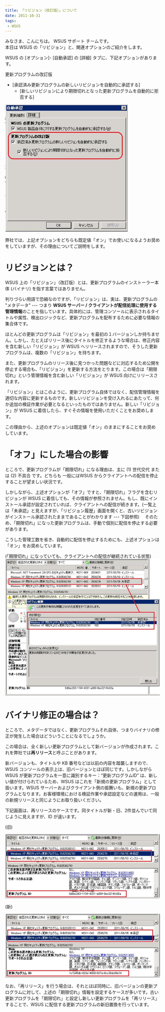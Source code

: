 ```yaml
---
title: 「リビジョン（改訂版）」について
date: 2011-10-31
tags: 
 - WSUS
---
```


みなさま、こんにちは。 WSUS サポート チームです。  
本日は WSUS の「リビジョン」と、関連オプションのご紹介をします。

WSUS の [オプション]- [自動承認] の [詳細] タブに、下記オプションがあります。

更新プログラムの改訂版
- [承認済み更新プログラムの新しいリビジョンを自動的に承認する]
  - [新しいリビジョンにより期限切れとなった更新プログラムを自動的に拒否する]

![](2011-10-31_01/2011-10-31_01_1.jpg)

弊社では、上記オプションをどちらも既定値「オン」でお使いになるようお奨めをしていますが、その理由についてご説明をします。

# リビジョンとは？
WSUS 上の「リビジョン」（改訂版）とは、更新プログラムのインストーラー本体 (バイナリ) を指す言葉ではありません。

判りづらい用語で恐縮なのですが、「リビジョン」は、実は、更新プログラムの "メタデータ" --- つまり **WSUS サーバー / クライアントが配信処理に使用する管理情報**のことを指しています。具体的には、管理コンソールに表示されるタイトルや属性、検出ロジックなど、更新プログラムを配布するために必要な情報の集合体です。

ほとんどの更新プログラムは「リビジョン」を最初の１バージョンしか持ちません。しかし、たとえばリリース後にタイトルを修正するような場合は、修正内容を含む新しい「リビジョン」が WSUS へリリースされますので、そうした更新プログラムは、複数の「リビジョン」を持ちます。

また、更新プログラムのリリース後に見つかった問題などに対応するため公開を停止する場合も、「リビジョン」を更新する方法をとります。この場合は「期限切れ」という管理情報を含む新しい「リビジョン」が WSUS 向けにリリースされます。

「リビジョン」とはこのように、更新プログラム自体ではなく、配信管理情報を適切な内容に更新するものです。新しいリビジョンを受け入れるにあたって、何か追加の検証作業が必要となるといったものではありません。新しい「リビジョン」が WSUS に着信したら、すぐその情報を使用いただくことをお奨めします。

この理由から、上述のオプションは既定値「オン」のままにすることをお奨めしています。

# 「オフ」にした場合の影響
ところで、更新プログラムが「期限切れ」になる理由は、主に (1) 世代交代 または (2) 不具合 です。どちらも 一般にはWSUS からクライアントへの配信を停止することが望ましい状況です。

しかしながら、上述オプションが「オフ」ですと、「期限切れ」フラグを含むリビジョンが WSUS に着信しても、その情報が参照されません。もし、既にインストール承認が設定されていれば、クライアントへの配信が続きます。(一覧上は「未承認」と見えますが、「リビジョン履歴」画面を開くと、古いリビジョンがインストール承認されたままであることがわかります --- 下図参照)　 そのため、「期限切れ」になった更新プログラムは、手動で個別に配信を停止する必要があります。

こうした管理工数を省き、自動的に配信を停止するためにも、上述オプションは「オン」をお奨めしています。

(「期限切れ」になっていても、クライアントへの配信が継続されている状態)  
![](2011-10-31_01/2011-10-31_01_2.jpg)

# バイナリ修正の場合は？
ところで、メタデータではなく、更新プログラムそれ自体、つまりバイナリの修正が発生した場合はどういうことになるでしょうか。

この場合は、全く新しい更新プログラムとして新バージョンが作成されます。これを弊社では**再リリース**と呼ぶことがあります。

新バージョンも、タイトルや KB 番号などは以前の内容を踏襲しますので、WSUS コンソールの表示上は、旧バージョンとほぼ同じです。しかしながら WSUS が更新プログラムを一意に識別するキー：“更新プログラムID”  は、新しい値が付けられているため、WSUS はこれを「新規の更新プログラム」として扱います。WSUS サーバーおよびクライアント側の振舞いも、新規の更新プログラムとなります。お客様環境における検証作業や承認設定などの運用は、一般の新規リリースと同じようにお取り扱いください。

下記画面は、再リリースのケースです。同タイトルが新・旧、2件並んでいて同じように見えますが、ID が違います。

(旧)

![](2011-10-31_01/2011-10-31_01_3.jpg)

(新)

![](2011-10-31_01/2011-10-31_01_4.jpg)

 なお、「再リリース」を行う場合は、それとほぼ同時に、旧バージョンの更新プログラムに対して、上述の「期限切れ」情報を設定するケースが多いです。古い更新プログラムを「期限切れ」と設定し新しい更新プログラムを「再リリース」することで、WSUS に配信する更新プログラムの新旧置換を行っています。